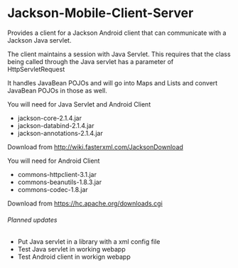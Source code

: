 Jackson-Mobile-Client-Server
============================

Provides a client for a Jackson Android client that can communicate with a Jackson Java servlet.

The client maintains a session with Java Servlet.  This requires that the class being called through the Java servlet has a parameter of HttpServletRequest

It handles JavaBean POJOs and will go into Maps and Lists and convert JavaBean POJOs in those as well.

You will need for Java Servlet and Android Client
* jackson-core-2.1.4.jar
* jackson-databind-2.1.4.jar
* jackson-annotations-2.1.4.jar

Download from http://wiki.fasterxml.com/JacksonDownload

You will need for Android Client
* commons-httpclient-3.1.jar
* commons-beanutils-1.8.3.jar
* commons-codec-1.8.jar
  
Download from https://hc.apache.org/downloads.cgi

###### Planned updates
* Put Java servlet in a library with a xml config file
* Test Java servlet in working webapp
* Test Android client in workign webapp
